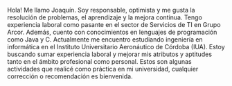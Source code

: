 Hola! Me llamo Joaquín. Soy responsable, optimista y me gusta la resolución de problemas, el aprendizaje y la mejora continua.
Tengo experiencia laboral como pasante en el sector de Servicios de TI en Grupo Arcor. Además, cuento con conocimientos en lenguajes de programación como Java y C.
Actualmente me encuentro estudiando ingeniería en informática en el Instituto Universitario Aeronáutico de Córdoba (IUA). Estoy buscando sumar experiencia laboral y mejorar mis atributos y aptitudes tanto en el ámbito profesional como personal.
Estos son algunas actividades que realicé como práctica en mi universidad, cualquier corrección o recomendación es bienvenida.
